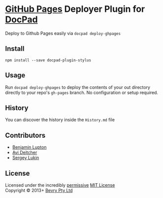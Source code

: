 # [GitHub Pages](http://pages.github.com/) Deployer Plugin for [DocPad](http://docpad.org)
Deploy to Github Pages easily via `docpad deploy-ghpages`


## Install

```
npm install --save docpad-plugin-stylus
```


## Usage
Run `docpad deploy-ghpages` to deploy the contents of your out directory directly to your repo's `gh-pages` branch. No configuration or setup required.


## History
You can discover the history inside the `History.md` file


## Contributors
- [Benjamin Lupton](http://github.com/balupton)
- [Avi Deitcher](http://github.com/deitch)
- [Sergey Lukin](http://github.com/sergeylukin)


## License
Licensed under the incredibly [permissive](http://en.wikipedia.org/wiki/Permissive_free_software_licence) [MIT License](http://creativecommons.org/licenses/MIT/)
<br/>Copyright &copy; 2013+ [Bevry Pty Ltd](http://bevry.me)